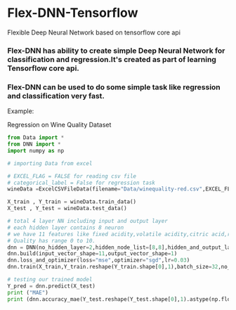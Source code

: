# Flex-DNN-Tensorflow

Flexible Deep Neural Network based on tensorflow core api

### Flex-DNN has ability to create simple Deep Neural Network for classification and regression.It's created as part of learning Tensorflow core api.

### Flex-DNN can be used to do some simple task like regression and classification very fast.


Example:

Regression on Wine Quality Dataset

```python
from Data import *
from DNN import *
import numpy as np

# importing Data from excel

# EXCEL_FLAG = FALSE for reading csv file
# categorical_label = False for regression task
wineData =ExcelCSVFileData(filename="Data/winequality-red.csv",EXCEL_FLAG=False,output_label="quality",split_ratio=0.2,categorical_label=False)

X_train , Y_train = wineData.train_data()
X_test , Y_test = wineData.test_data()
```


```python
# total 4 layer NN including input and output layer
# each hidden layer contains 8 neuron
# we have 11 features like fixed acidity,volatile acidity,citric acid,residual sugar etc.
# Quality has range 0 to 10.
dnn = DNN(no_hidden_layer=2,hidden_node_list=[8,8],hidden_and_output_layer_activation_list=["sigmoid","sigmoid","relu"])
dnn.build(input_vector_shape=11,output_vector_shape=1)
dnn.loss_and_optimizer(loss="mse",optimizer="sgd",lr=0.03)
dnn.train(X_train,Y_train.reshape(Y_train.shape[0],1),batch_size=32,no_epochs=500)
```


```python
# testing our trained model
Y_pred = dnn.predict(X_test)
print ("MAE")
print (dnn.accuracy_mae(Y_test.reshape(Y_test.shape[0],1).astype(np.float32),Y_pred))
```
